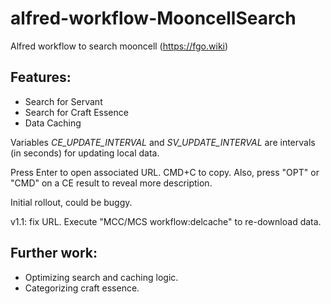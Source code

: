 # alfred-workflow-MooncellSearch
Alfred workflow to search mooncell (https://fgo.wiki)

## Features:
- Search for Servant
- Search for Craft Essence
- Data Caching

Variables *CE_UPDATE_INTERVAL* and *SV_UPDATE_INTERVAL* are intervals (in seconds) for updating local data. 

Press Enter to open associated URL.
CMD+C to copy. Also, press "OPT" or "CMD" on a CE result to reveal more description. 

Initial rollout, could be buggy.

v1.1: fix URL. Execute "MCC/MCS workflow:delcache" to re-download data.

## Further work:
- Optimizing search and caching logic.
- Categorizing craft essence.

